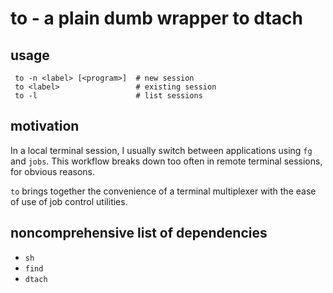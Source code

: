 # to - a plain dumb wrapper to dtach

## usage
```
 to -n <label> [<program>]  # new session
 to <label>                 # existing session
 to -l                      # list sessions
```

## motivation
In a local terminal session, I usually switch between applications using `fg`
and `jobs`. This workflow breaks down too often in remote terminal sessions, for
obvious reasons.

`to` brings together the convenience of a terminal multiplexer with the ease of
use of job control utilities.

## noncomprehensive list of dependencies
- `sh`
- `find`
- `dtach`
